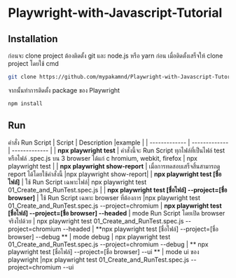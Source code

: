 # Playwright-with-Javascript-Tutorial

## Installation

ก่อนจะ clone project ต้องติดตั้ง git และ node.js หรือ yarn ก่อน เมื่อติดตั้งเสร็จให้ clone project โดยใช้ cmd

```bash
git clone https://github.com/mypakamnd/Playwright-with-Javascript-Tutorial.git
```

จากนั้นทำการติดตั้ง package ของ Playwright

```bash
npm install
```

## Run

คำสั่ง Run Script
| Script | Description |example |
| ------------- | ------------- | ------------- |
| **npx playwright test** | คำสั่งนี้จะ Run Script ทุกไฟล์ที่เป็นไฟล์ test หรือไฟล์ .spec.js บน 3 browser ได้แก่ c hromium, webkit, firefox | npx playwright test |
| **npx playwright show-report** | เมื่อการทดสอบเสร็จสิ้นสามารถดู report ได้โดยใช้คำสั่งนี้ |npx playwright show-report|
| **npx playwright test [ชื่อไฟล์]** | ใช้ Run Script เฉพาะไฟล์| npx playwright test 01_Create_and_RunTest.spec.js |
| **npx playwright test [ชื่อไฟล์] --project=[ชื่อ browser]** | ใช้ Run Script เฉพาะ browser ที่ต้องการ |npx playwright test 01_Create_and_RunTest.spec.js --project=chromium
| **npx playwright test [ชื่อไฟล์] --project=[ชื่อ browser] --headed** | mode Run Script โดยเปิด browser จริงไปด้วย | npx playwright test 01_Create_and_RunTest.spec.js --project=chromium --headed
| **npx playwright test [ชื่อไฟล์] --project=[ชื่อ browser] --debug ** | mode debug | npx playwright test 01_Create_and_RunTest.spec.js --project=chromium --debug
| ** npx playwright test [ชื่อไฟล์] --project=[ชื่อ browser] --ui ** | mode ui ของ playwright |npx playwright test 01_Create_and_RunTest.spec.js --project=chromium --ui
